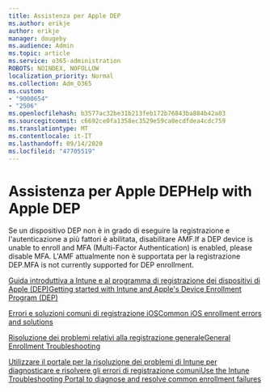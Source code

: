 ```yaml
---
title: Assistenza per Apple DEP
ms.author: erikje
author: erikje
manager: dougeby
ms.audience: Admin
ms.topic: article
ms.service: o365-administration
ROBOTS: NOINDEX, NOFOLLOW
localization_priority: Normal
ms.collection: Adm_O365
ms.custom:
- "9000654"
- "2506"
ms.openlocfilehash: b3577ac32be31b213feb172b76843ba884b42a03
ms.sourcegitcommit: c6692ce0fa1358ec3529e59ca0ecdfdea4cdc759
ms.translationtype: MT
ms.contentlocale: it-IT
ms.lasthandoff: 09/14/2020
ms.locfileid: "47705519"
---
```

# <a name="help-with-apple-dep"></a><span data-ttu-id="dc6b9-102">Assistenza per Apple DEP</span><span class="sxs-lookup"><span data-stu-id="dc6b9-102">Help with Apple DEP</span></span>

<span data-ttu-id="dc6b9-103">Se un dispositivo DEP non è in grado di eseguire la registrazione e l'autenticazione a più fattori è abilitata, disabilitare AMF.</span><span class="sxs-lookup"><span data-stu-id="dc6b9-103">If a DEP device is unable to enroll and MFA (Multi-Factor Authentication) is enabled, please disable MFA.</span></span> <span data-ttu-id="dc6b9-104">L'AMF attualmente non è supportata per la registrazione DEP.</span><span class="sxs-lookup"><span data-stu-id="dc6b9-104">MFA is not currently supported for DEP enrollment.</span></span>

[<span data-ttu-id="dc6b9-105">Guida introduttiva a Intune e al programma di registrazione dei dispositivi di Apple (DEP)</span><span class="sxs-lookup"><span data-stu-id="dc6b9-105">Getting started with Intune and Apple's Device Enrollment Program (DEP)</span></span>](https://docs.microsoft.com/intune/enrollment/device-enrollment-program-enroll-ios)

[<span data-ttu-id="dc6b9-106">Errori e soluzioni comuni di registrazione iOS</span><span class="sxs-lookup"><span data-stu-id="dc6b9-106">Common iOS enrollment errors and solutions</span></span>](https://docs.microsoft.com/intune/enrollment/troubleshoot-ios-enrollment-errors)

[<span data-ttu-id="dc6b9-107">Risoluzione dei problemi relativi alla registrazione generale</span><span class="sxs-lookup"><span data-stu-id="dc6b9-107">General Enrollment Troubleshooting</span></span>](https://docs.microsoft.com/intune/enrollment/troubleshoot-device-enrollment-in-intune)

[<span data-ttu-id="dc6b9-108">Utilizzare il portale per la risoluzione dei problemi di Intune per diagnosticare e risolvere gli errori di registrazione comuni</span><span class="sxs-lookup"><span data-stu-id="dc6b9-108">Use the Intune Troubleshooting Portal to diagnose and resolve common enrollment failures</span></span>](https://docs.microsoft.com/intune/fundamentals/help-desk-operators)


